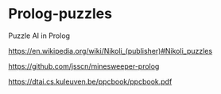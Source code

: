 # Prolog-puzzles
Puzzle AI in Prolog

https://en.wikipedia.org/wiki/Nikoli_(publisher)#Nikoli_puzzles

https://github.com/jsscn/minesweeper-prolog

https://dtai.cs.kuleuven.be/ppcbook/ppcbook.pdf